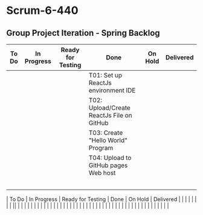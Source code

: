 # Scrum-6-440
## Group Project Iteration - Spring Backlog


| To Do | In Progress | Ready for Testing | Done | On Hold | Delivered |
| --- | --- | --- | --- | --- | --- |
||   | | T01: Set up ReactJs environment IDE| | |
|  |  | | T02: Upload/Create ReactJs File on GitHub | | |
|  |  | | T03: Create "Hello World" Program | | |
|  |  | | T04: Upload to GitHub pages Web host | | |
| | | | | | |
| | | | | | |
|  | | | | | |
|| | | | | |
| | | | | | |


| To Do | In Progress | Ready for Testing | Done | On Hold | Delivered |
| | | | | | |
|| | | | | |
| | | | | | |
| | | | | | |
| | | | | | |
| | | | | | |
|  | | | | | |
| | | | | | |
 
